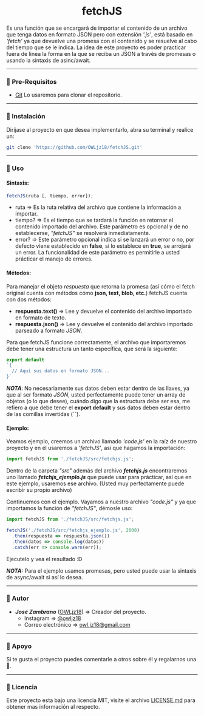 <h1 align="center"> fetchJS </h1>

Es una función que se encargará de importar el contenido de un archivo que tenga datos en formato JSON pero con extensión _'.js'_, está basado en _'fetch'_ ya que devuelve una promesa con el contenido y se resuelve al cabo del tiempo que se le indica. La idea de este proyecto es poder practicar fuera de linea la forma en la que se reciba un JSON a través de promesas o usando la sintaxis de asinc/await.

- - -

### 📝 Pre-Requisitos ###

  * [Git](https://git-scm.com/) Lo usaremos para clonar el repositorio.

- - -

### 🔧 Instalación ### 

Diríjase al proyecto en que desea implementarlo, abra su terminal y realice un:

``` sh
git clone 'https://github.com/OWLjz18/fetchJS.git'
```

- - -

### 🔎 Uso ###

#### Sintaxis: ####
``` javascript
fetchJS(ruta [, tiempo, error]);
```

  * ruta => Es la ruta relativa del archivo que contiene la información a importar.
  * tiempo? => Es el tiempo que se tardará la función en retornar el contenido importado del archivo. Este parámetro es opcional y de no establecerse, _"fetchJS"_ se resolverá inmediatamente.
  * error? => Este parámetro opcional indica si se lanzará un error o no, por defecto viene establecido en **false**, si lo establece en **true**, se arrojará un error. La funcionalidad de este parámetro es permitirle a usted prácticar el manejo de errores.

#### Métodos: ####

Para manejar el objeto _respuesta_ que retorna la promesa (así cómo el fetch original cuenta con métodos cómo **json, text, blob, etc.**) fetchJS cuenta con dos métodos: 

  * **respuesta.text()** => Lee y devuelve el contenido del archivo importado en formato de texto.
  * **respuesta.json()** => Lee y devuelve el contenido del archivo importado parseado a formato _JSON_.

Para que fetchJS funcione correctamente, el archivo que importaremos debe tener una estructura un tanto específica, que será la siguiente:

``` javascript
export default 
`{
  // Aquí sus datos en formato JSON...
}`
```

**_NOTA_**: No necesariamente sus datos deben estar dentro de las llaves, ya que al ser formato _JSON_, usted perfectamente puede tener un array de objetos (o lo que desee), cuándo digo que la estructura debe ser esa, me refiero a que debe tener el **export default** y sus datos deben estar dentro de las comillas invertidas (**``**).

#### Ejemplo: ####

Veamos ejemplo, creemos un archivo llamado _'code.js'_ en la raíz de nuestro proyecto y en él usaremos a _'fetchJS'_, así que hagamos la importación:

``` javascript
import fetchJS from './fetchJS/src/fetchjs.js';
```

Dentro de la carpeta _"src"_ además del archivo **_fetchjs.js_**  encontraremos uno llamado **_fetchjs_ejemplo.js_** que puede usar para prácticar, así que en este ejemplo, usaremos ese archivo. (Usted muy perfectamente puede escribir su propio archivo)

Continuemos con el ejemplo. Vayamos a nuestro archivo _"code.js"_ y ya que importamos la función de _"fetchJS"_, démosle uso:

``` javascript
import fetchJS from './fetchJS/src/fetchjs.js';

fetchJS('./fetchJS/src/fetchjs_ejemplo.js', 2000)
  .then(respuesta => respuesta.json())
  .then(datos => console.log(datos))
  .catch(err => console.warn(err));
```

Ejecutelo y vea el resultado :D

**_NOTA:_** Para el ejemplo usamos promesas, pero usted puede usar la sintaxis de async/await si así lo desea.

- - - 

### 🦉 Autor ###

  * *__José Zambrano__* ([OWLjz18](https://github.com/OWLjz18)) => Creador del proyecto.
    * Instagram => [@owljz18](https://instagram.com/owljz18)
    * Correo electrónico => <owl.jz18@gmail.com>

- - -

### 🤝 Apoyo ###

Si te gusta el proyecto puedes comentarle a otros sobre él y regalarnos una 🌟.

- - -

### 📃 Licencia ###

Este proyecto esta bajo una licencia MIT, visite el archivo [LICENSE.md](./LICENSE.md) para obtener mas información al respecto.

